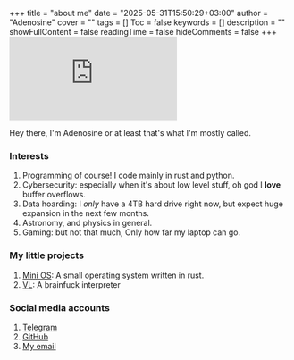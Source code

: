 +++
title = "about me"
date = "2025-05-31T15:50:29+03:00"
author = "Adenosine"
cover = ""
tags = []
Toc = false
keywords = []
description = ""
showFullContent = false
readingTime = false
hideComments = false
+++
![:adenosine.vwh.sh](https://count.getloli.com/@:adenosine.vwh.sh?name=%3Aadenosine.vwh.sh&theme=original-new&padding=7&offset=0&align=top&scale=1&pixelated=1&darkmode=auto)

Hey there, I'm Adenosine or at least that's what I'm mostly called.

### Interests

1. Programming of course! I code mainly in rust and python.
2. Cybersecurity: especially when it's about low level stuff,
   oh god I **love** buffer overflows.
3. Data hoarding: I *only* have a 4TB hard drive right now,
   but expect huge expansion in the next few months.
4. Astronomy, and physics in general.
5. Gaming: but not that much, Only how far my laptop can go.

### My little projects

1. [Mini OS](https://github.com/doomed-neko/mini-rust-os):
A small operating system written in rust.
2. [VL](https://github.com/doomed-neko/vl): A brainfuck interpreter

### Social media accounts

1. [Telegram](https://t.me/tri_phosphate)
2. [GitHub](https://github.com/doomed-neko)
3. [My email](mailto:adenosine_di_phosphate@proton.me)
